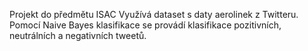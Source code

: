 Projekt do předmětu ISAC
Využívá dataset s daty aerolinek z Twitteru. Pomocí Naive Bayes klasifikace se provádí klasifikace pozitivních, neutrálních a negativních tweetů. 

